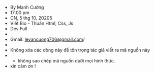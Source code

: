 * By Mạnh Cường 
* 17:00 pm 
* CN, 5 thg 10, 20205
* Viết Bio - Thuần Html, Css, Js
* Dev Full 
* 
* Gmail: levancuong706@gmail.com/
* 
* Không xóa các dòng này để tôn trọng tác giả viết ra mã nguồn này 
* - không sao chép mã nguồn dưới mọi hình thức.
* xin cảm ơn !